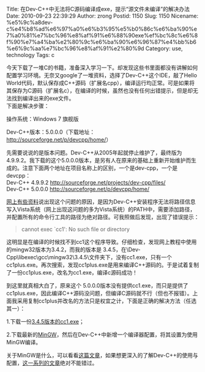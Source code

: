 Title: 在Dev-C++中无法将C源码编译成exe，提示“源文件未编译”的解决办法
Date: 2010-09-23 22:39:29
Author: zrong
Postid: 1150
Slug: 1150
Nicename: %e5%9c%a8dev-c%e4%b8%ad%e6%97%a0%e6%b3%95%e5%b0%86c%e6%ba%90%e7%a0%81%e7%bc%96%e8%af%91%e6%88%90exe%ef%bc%8c%e6%8f%90%e7%a4%ba%e2%80%9c%e6%ba%90%e6%96%87%e4%bb%b6%e6%9c%aa%e7%bc%96%e8%af%91%e2%80%9d
Category: use, technology
Tags: c

今天下载了一堆C的书籍，准备深入学习一下。却发现这些书里面都没有讲解如何配置学习环境。无奈又google了一堆资料，选择了Dev-C++这个IDE，敲了Hello
World代码，默认保存成C++源码（扩展名cpp），编译运行均正常。可是如果将其保存为C源码（扩展名c），在编译的时候，虽然也没有任何出错提示，但是却无法找到编译出来的exe文件。  
下面是解决步骤：<!--more-->

操作系统：Windows 7 旗舰版  

Dev-C++版本：5.0.0.0（下载地址：<http://sourceforge.net/p/devcpp/home/>）

先需要说说的是版本问题。Dev-C++从2005年起就停止维护了，最终版为4.9.9.2。我下载的这个5.0.0.0版本，是另有人在原来的基础上重新开始维护而生成的。注意下面两个地址在项目名称上的区别，一个是dev-cpp，一个是devcpp：  
Dev-C++ 4.9.9.2 <http://sourceforge.net/projects/dev-cpp/files/>  
Dev-C++ 5.0.0.0 <http://sourceforge.net/p/devcpp/home/>

[网上有些资料](http://zhidao.baidu.com/question/116029395.html)说出现这个问题的原因，是因为Dev-C++安装程序无法将路径信息写入Vista系统（网上出现这问题的多为Vista系统）的PATH中，需要添加路径，并配置所有的命令行工具的路径为绝对路径。可我照做后发现，出现了错误提示：

> cannot exec \`cc1': No such file or directory

这明显是在编译的时候找不到cc1这个程序导致。仔细检查，发现网上教程中使用的mingw32版本为3.4.2，而我的版本是
3.4.5，在\\Dev-Cpp\\libexec\\gcc\\mingw32\\3.4.5\\文件夹下，没有cc1.exe，只有一个cc1plus.exe。再次搜索，发现cc1plus.exe是用来编译C++源码的。于是试着复制了一份cc1plus.exe，改名为cc1.exe，编译c源码成功！

到这里就真相大白了，原来这个
5.0.0.0版本没有提供cc1.exe，而只是提供了cc1plus.exe，因此编译C++源码没问题，但编译C源码就不行（但也不报错）。上面我采用复制cc1plus并改名的方法只是权宜之计，下面是正确的解决方法（任选其一）：

1.下载一份[3.4.5版本的cc1.exe](http://sourceforge.net/projects/mingw/files/MinGW/BaseSystem/GCC/Version3/Current%20Release_%20gcc-3.4.5-20060117-3/gcc-core-3.4.5-20060117-3.tar.gz/download)；  

2.下载最新的[MinGW](http://sourceforge.net/projects/mingw/files/Automated%20MinGW%20Installer/mingw-get-inst/mingw-get-inst-20100909/mingw-get-inst-20100909.exe/download)，然后在Dev-C++中新增一个编译器配置，将其设置为使用MinGW编译。

关于MinGW是什么，可以看看[这篇文章](http://blog.csdn.net/VisionCat/archive/2006/05/07/711693.aspx)，如果想更深入的了解Dev-C++的使用与配置，[这一系列的文章](http://blog.csdn.net/VisionCat/category/96409.aspx)绝对不能错过。

